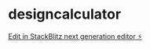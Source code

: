 # designcalculator

[Edit in StackBlitz next generation editor ⚡️](https://stackblitz.com/~/github.com/urielurbina/designcalculator)